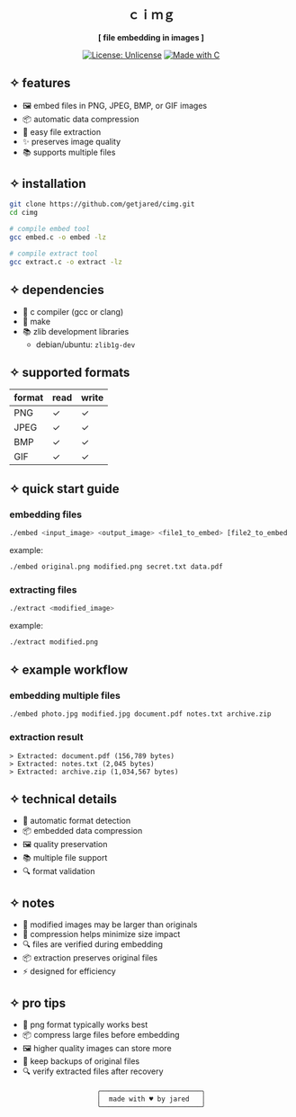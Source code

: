<div align="center">

## ｃｉｍｇ

**[ file embedding in images ]**

[![License: Unlicense](https://img.shields.io/badge/License-Unlicense-pink.svg)](http://unlicense.org/)
[![Made with C](https://img.shields.io/badge/Made%20with-C-purple.svg)](https://en.wikipedia.org/wiki/C_(programming_language))

</div>

## ✧ features

- 🖼️ embed files in PNG, JPEG, BMP, or GIF images
- 📦 automatic data compression
- 🔄 easy file extraction
- ✨ preserves image quality
- 📚 supports multiple files

## ✧ installation

```bash
git clone https://github.com/getjared/cimg.git
cd cimg

# compile embed tool
gcc embed.c -o embed -lz

# compile extract tool
gcc extract.c -o extract -lz
```

## ✧ dependencies

- 📝 c compiler (gcc or clang)
- 🔧 make
- 📚 zlib development libraries
  - debian/ubuntu: `zlib1g-dev`

## ✧ supported formats

| format | read | write |
|--------|------|-------|
| PNG | ✓ | ✓ |
| JPEG | ✓ | ✓ |
| BMP | ✓ | ✓ |
| GIF | ✓ | ✓ |

## ✧ quick start guide

### embedding files

```bash
./embed <input_image> <output_image> <file1_to_embed> [file2_to_embed ...]
```

example:
```bash
./embed original.png modified.png secret.txt data.pdf
```

### extracting files

```bash
./extract <modified_image>
```

example:
```bash
./extract modified.png
```

## ✧ example workflow

### embedding multiple files
```bash
./embed photo.jpg modified.jpg document.pdf notes.txt archive.zip
```

### extraction result
```
> Extracted: document.pdf (156,789 bytes)
> Extracted: notes.txt (2,045 bytes)
> Extracted: archive.zip (1,034,567 bytes)
```

## ✧ technical details

- 🔄 automatic format detection
- 📦 embedded data compression
- 🖼️ quality preservation
- 📚 multiple file support
- 🔍 format validation

## ✧ notes

- 📝 modified images may be larger than originals
- 💾 compression helps minimize size impact
- 🔍 files are verified during embedding
- 📦 extraction preserves original files
- ⚡ designed for efficiency

## ✧ pro tips

- 📸 png format typically works best
- 📦 compress large files before embedding
- 🖼️ higher quality images can store more
- 💾 keep backups of original files
- 🔍 verify extracted files after recovery

<div align="center">

```ascii
╭─────────────────────────╮
│  made with ♥ by jared   │
╰─────────────────────────╯
```

</div>

